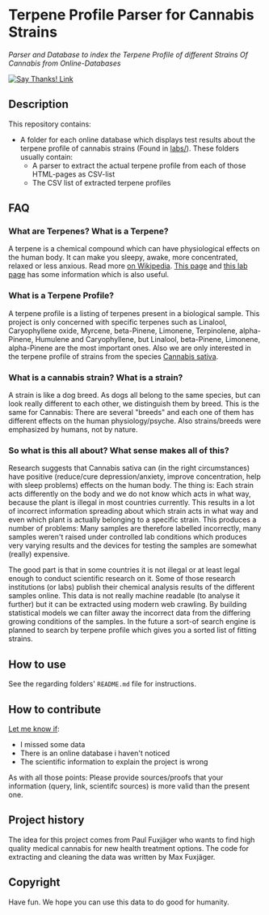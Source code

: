 Terpene Profile Parser for Cannabis Strains
===========================================
_Parser and Database to index the Terpene Profile of different Strains Of Cannabis from Online-Databases_

[![Say Thanks! Link](https://img.shields.io/badge/Click%20here%20to%20thank%20us-%3A%29-1EAEDB.svg)](https://saythanks.io/to/MaxValue)

## Description
This repository contains:
* A folder for each online database which displays test results about the terpene profile of cannabis strains (Found in [labs/](labs/)). These folders usually contain:
  * A parser to extract the actual terpene profile from each of those HTML-pages as CSV-list
  * The CSV list of extracted terpene profiles

## FAQ
### What are Terpenes? What is a Terpene?
A terpene is a chemical compound which can have physiological effects on the human body. It can make you sleepy, awake, more concentrated, relaxed or less anxious. Read more [on Wikipedia](https://en.wikipedia.org/wiki/Terpene). [This page](https://tandcsurf.github.io/terpeneuses/) and [this lab page](https://psilabs.org/services/) has some information which is also useful.
### What is a Terpene Profile?
A terpene profile is a listing of terpenes present in a biological sample.
This project is only concerned with specific terpenes such as Linalool, Caryophyllene oxide, Myrcene, beta-Pinene, Limonene, Terpinolene, alpha-Pinene, Humulene and Caryophyllene, but Linalool, beta-Pinene, Limonene, alpha-Pinene are the most important ones.
Also we are only interested in the terpene profile of strains from the species [Cannabis sativa](https://en.wikipedia.org/wiki/Cannabis_sativa).
### What is a cannabis strain? What is a strain?
A strain is like a dog breed. As dogs all belong to the same species, but can look really different to each other, we distinguish them by breed. This is the same for Cannabis: There are several "breeds" and each one of them has different effects on the human physiology/psyche. Also strains/breeds were emphasized by humans, not by nature.
### So what is this all about? What sense makes all of this?
Research suggests that Cannabis sativa can (in the right circumstances) have positive (reduce/cure depression/anxiety, improve concentration, help with sleep problems) effects on the human body.
The thing is: Each strain acts differently on the body and we do not know which acts in what way, because the plant is illegal in most countries currently.
This results in a lot of incorrect information spreading about which strain acts in what way and even which plant is actually belonging to a specific strain. This produces a number of problems:
Many samples are therefore labelled incorrectly,
many samples weren't raised under controlled lab conditions which produces very varying results
and the devices for testing the samples are somewhat (really) expensive.

The good part is that in some countries it is not illegal or at least legal enough to conduct scientific research on it.
Some of those research institutions (or labs) publish their chemical analysis results of the different samples online.
This data is not really machine readable (to analyse it further) but it can be extracted using modern web crawling.
By building statistical models we can filter away the incorrect data from the differing growing conditions of the samples.
In the future a sort-of search engine is planned to search by terpene profile which gives you a sorted list of fitting strains.

## How to use
See the regarding folders' `README.md` file for instructions.

## How to contribute
[Let me know if](https://github.com/MaxValue/Terpene-Profile-Parser-for-Cannabis-Strains/issues/new):
* I missed some data
* There is an online database i haven't noticed
* The scientific information to explain the project is wrong

As with all those points: Please provide sources/proofs that your information (query, link, scientifc sources) is more valid than the present one.

## Project history
The idea for this project comes from Paul Fuxjäger who wants to find high quality medical cannabis for new health treatment options. The code for extracting and cleaning the data was written by Max Fuxjäger.

## Copyright
Have fun. We hope you can use this data to do good for humanity.
